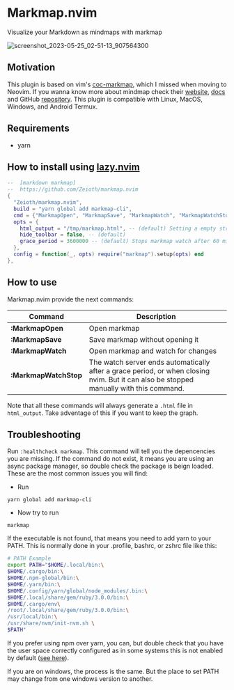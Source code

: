 # Markmap.nvim
Visualize your Markdown as mindmaps with markmap

![screenshot_2023-05-25_02-51-13_907564300](https://github.com/Zeioth/markmap.nvim/assets/3357792/e05a5050-622c-47b9-bc96-6e9ffd266b10)

## Motivation
This plugin is based on vim's [coc-markmap](https://github.com/markmap/coc-markmap), which I missed when moving to Neovim. If you wanna know more about mindmap check their [website](https://markmap.js.org/), [docs](https://markmap.js.org/docs/markmap) and GitHub [repository](https://github.com/markmap/markmap/tree/master/packages/markmap-cli). This plugin is compatible with Linux, MacOS, Windows, and Android Termux.

## Requirements

* yarn

## How to install using [lazy.nvim](https://github.com/folke/lazy.nvim)

```lua
--  [markdown markmap]
--  https://github.com/Zeioth/markmap.nvim
{
  "Zeioth/markmap.nvim",
  build = "yarn global add markmap-cli",
  cmd = {"MarkmapOpen", "MarkmapSave", "MarkmapWatch", "MarkmapWatchStop"},
  opts = {
    html_output = "/tmp/markmap.html", -- (default) Setting a empty string "" here means: [Current buffer path].html
    hide_toolbar = false, -- (default)
    grace_period = 3600000 -- (default) Stops markmap watch after 60 minutes. Set it to 0 to disable the grace_period.
  },
  config = function(_, opts) require("markmap").setup(opts) end
},
```

## How to use
Markmap.nvim provide the next commands:

|  Command            | Description                             |
|---------------------|-----------------------------------------|
| **:MarkmapOpen**    | Open markmap                            |
| **:MarkmapSave**    | Save markmap without opening it         |
| **:MarkmapWatch**   | Open markmap and watch for changes      |
| **:MarkmapWatchStop** | The watch server ends automatically after a grace period, or when closing nvim. But it can also be stopped manually with this command. |

Note that all these commands will always generate a `.html` file in `html_output`. Take adventage of this if you want to keep the graph.

## Troubleshooting
Run `:healthcheck markmap`. This command will tell you the depencencies you are missing. If the command do not exist, it means you are using an async package manager, so double check the package is beign loaded. These are the most common issues you will find:

* Run
```
yarn global add markmap-cli
```    
* Now try to run
```    
markmap
```
If the executable is not found, that means you need to add yarn to your PATH. This is normally done in your .profile, bashrc, or zshrc file like this:

``` sh
# PATH Example
export PATH="$HOME/.local/bin:\
$HOME/.cargo/bin:\
$HOME/.npm-global/bin:\
$HOME/.yarn/bin:\
$HOME/.config/yarn/global/node_modules/.bin:\
$HOME/.local/share/gem/ruby/3.0.0/bin:\
$HOME/.cargo/env\
/root/.local/share/gem/ruby/3.0.0/bin:\
/usr/local/bin:\
/usr/share/nvm/init-nvm.sh \
$PATH"
```
If you prefer using npm over yarn, you can, but double check that you have the user space correctly configured  as in some systems this is not enabled by default ([see here](https://docs.npmjs.com/resolving-eacces-permissions-errors-when-installing-packages-globally)).

If you are on windows, the process is the same. But the place to set PATH may change from one windows version to another.
